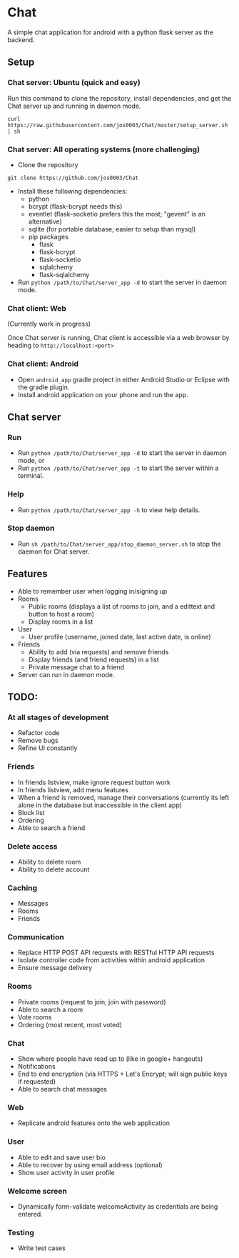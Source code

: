 # Chat
A simple chat application for android with a python flask server as the backend.

## Setup
### Chat server: Ubuntu (quick and easy)
Run this command to clone the repository, install dependencies, and get the Chat server up and running in daemon mode.
```
curl https://raw.githubusercontent.com/jos0003/Chat/master/setup_server.sh | sh
```

### Chat server: All operating systems (more challenging)
* Clone the repository
```
git clone https://github.com/jos0003/Chat
```
* Install these following dependencies:
  * python
  * bcrypt (flask-bcrypt needs this)
  * eventlet (flask-socketio prefers this the most; "gevent" is an alternative)
  * sqlite (for portable database; easier to setup than mysql)
  * pip packages
    * flask
    * flask-bcrypt
    * flask-socketio
    * sqlalchemy
    * flask-sqlalchemy
* Run `python /path/to/Chat/server_app -d` to start the server in daemon mode.

### Chat client: Web
(Currently work in progress)

Once Chat server is running, Chat client is accessible via a web browser by heading to `http://localhost:<port>`

### Chat client: Android 
* Open `android_app` gradle project in either Android Studio or Eclipse with the gradle plugin.
* Install android application on your phone and run the app.

## Chat server

### Run
* Run `python /path/to/Chat/server_app -d` to start the server in daemon mode, or
* Run `python /path/to/Chat/server_app -t` to start the server within a terminal.

### Help
* Run `python /path/to/Chat/server_app -h` to view help details.

### Stop daemon
* Run `sh /path/to/Chat/server_app/stop_daemon_server.sh` to stop the daemon for Chat server.

## Features
* Able to remember user when logging in/signing up
* Rooms
  * Public rooms (displays a list of rooms to join, and a edittext and button to host a room)
  * Display rooms in a list
* User
  * User profile (username, joined date, last active date, is online)
* Friends
  * Ability to add (via requests) and remove friends
  * Display friends (and friend requests) in a list
  * Private message chat to a friend
* Server can run in daemon mode.

## TODO:

### At all stages of development
* Refactor code
* Remove bugs
* Refine UI constantly

### Friends
* In friends listview, make ignore request button work
* In friends listview, add menu features
* When a friend is removed, manage their conversations (currently its left alone in the database but inaccessible in the client app)
* Block list
* Ordering
* Able to search a friend

### Delete access
* Ability to delete room
* Ability to delete account

### Caching 
* Messages
* Rooms
* Friends

### Communication
* Replace HTTP POST API requests with RESTful HTTP API requests
* Isolate controller code from activities within android application
* Ensure message delivery

### Rooms
* Private rooms (request to join, join with password)
* Able to search a room
* Vote rooms
* Ordering (most recent, most voted)

### Chat
* Show where people have read up to (like in google+ hangouts)
* Notifications
* End to end encryption (via HTTPS + Let's Encrypt; will sign public keys if requested)
* Able to search chat messages

### Web
* Replicate android features onto the web application

### User
* Able to edit and save user bio
* Able to recover by using email address (optional)
* Show user activity in user profile

### Welcome screen
* Dynamically form-validate welcomeActivity as credentials are being entered.

### Testing
* Write test cases
